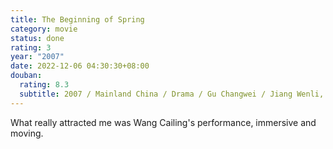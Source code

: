 ```yaml
---
title: The Beginning of Spring
category: movie
status: done
rating: 3
year: "2007"
date: 2022-12-06 04:30:30+08:00
douban:
  rating: 8.3
  subtitle: 2007 / Mainland China / Drama / Gu Changwei / Jiang Wenli, Zhang Yao
---
```


What really attracted me was Wang Cailing's performance, immersive and moving.
